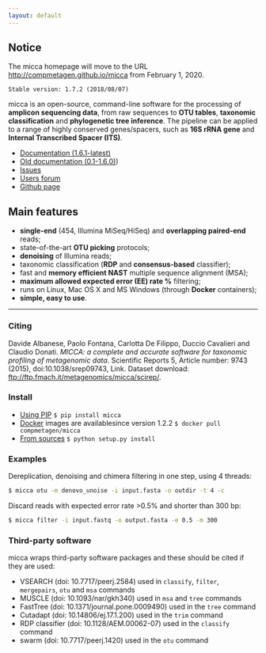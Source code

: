 ```yaml
---
layout: default
---
```


## Notice
The micca homepage will move to the URL <http://compmetagen.github.io/micca> from February 1, 2020.


`Stable version: 1.7.2 (2018/08/07)`

micca is an open-source, command-line software for the processing of **amplicon
sequencing data**, from raw sequences to **OTU tables**, **taxonomic
classification** and **phylogenetic tree inference**. The pipeline can be
applied to a range of highly conserved genes/spacers, such as **16S rRNA gene**
and **Internal Transcribed Spacer (ITS)**.

 * [Documentation (1.6.1-latest)](https://micca.readthedocs.io)
 * [Old documentation (0.1-1.6.0)](ftp://ftp.fmach.it/metagenomics/micca/olddocs/index.html))
 * [Issues](https://github.com/compmetagen/micca/issues)
 * [Users forum](https://groups.google.com/d/forum/micca-users)
 * [Github page](https://github.com/compmetagen/micca)

## Main features
* **single-end** (454, Illumina MiSeq/HiSeq) and **overlapping paired-end** reads;
* state-of-the-art **OTU picking** protocols; 
* **denoising** of Illumina reads;
* taxonomic classification (**RDP** and  **consensus-based** classifier);
* fast and **memory efficient NAST** multiple sequence alignment (MSA); 
* **maximum allowed expected error (EE) rate %** filtering;
* runs on Linux, Mac OS X and MS Windows (through **Docker** containers);
* **simple, easy to use**.

* * *

### Citing
Davide Albanese, Paolo Fontana, Carlotta De Filippo, Duccio Cavalieri and
Claudio Donati. *MICCA: a complete and accurate software for taxonomic profiling
of metagenomic data*. Scientific Reports 5, Article number: 9743 (2015),
doi:10.1038/srep09743, Link. Dataset download:
ftp://ftp.fmach.it/metagenomics/micca/scirep/.

### Install

* [Using PIP](https://pypi.org/project/micca/) `$ pip install micca`
* [Docker](https://hub.docker.com/r/compmetagen/micca/) images are availablesince version 1.2.2 `$ docker pull compmetagen/micca`
* [From sources](https://github.com/compmetagen/micca/releases) `$ python setup.py install`

### Examples
Dereplication, denoising and chimera filtering in one step, using 4 threads:

```bash
$ micca otu -m denovo_unoise -i input.fasta -o outdir -t 4 -c
```

Discard reads with expected error rate >0.5% and shorter than 300 bp:
```bash
$ micca filter -i input.fastq -o output.fasta -e 0.5 -m 300
```

### Third-party software
micca wraps third-party software packages and these should be cited if they are used:

* VSEARCH (doi: 10.7717/peerj.2584) used in `classify`, `filter`, `mergepairs`, `otu` and `msa` commands
* MUSCLE (doi: 10.1093/nar/gkh340) used in `msa` and `tree` commands
* FastTree (doi: 10.1371/journal.pone.0009490) used in the `tree` command
* Cutadapt (doi: 10.14806/ej.17.1.200) used in the `trim` command
* RDP classifier (doi: 10.1128/AEM.00062-07) used in the `classify` command
* swarm (doi: 10.7717/peerj.1420) used in the `otu` command
